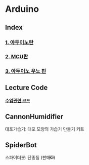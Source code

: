 # Arduino

## Index

### [**1. 아두이노란**](./hello_arduino.md)

### [**2. MCU란**](./hello_mcu.md)

### [**3. 아두이노 우노 핀**](./arduino_uno_pin.md)



## Lecture Code

#### [수업관련 코드](./lecture_code)



## CannonHumidifier

대포가습기: 대포 모양의 가습기 만들기 키트



## SpiderBot

스파이더봇: 단종됨 (판매:negative_squared_cross_mark:)




